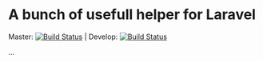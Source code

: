 # A bunch of usefull helper for Laravel

Master: [![Build Status](https://travis-ci.org/spresnac/laravel-helper-bunch.svg?branch=master)](https://travis-ci.org/spresnac/laravel-helper-bunch)  |  Develop: [![Build Status](https://travis-ci.org/spresnac/laravel-helper-bunch.svg?branch=develop)](https://travis-ci.org/spresnac/laravel-helper-bunch)
            
...
